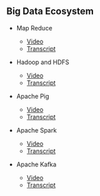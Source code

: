 ## Big Data Ecosystem

- Map Reduce
    - [Video](https://drive.google.com/file/d/17d5z5C1OoAmVmIkMj_je--12QbWB2Lyv/view)
    - [Transcript](1.map_reduce.md)

- Hadoop and HDFS
    - [Video](https://drive.google.com/file/d/1EbkXcPt7Hqyo1QPxBlJdbxJMplm8zRN0/view)
    - [Transcript](2.hadoop_and_hdfs.md)

- Apache Pig
    - [Video](https://drive.google.com/file/d/1T6o855kk8XiQqmQismsHON-o0GFEIhgr/view)
    - [Transcript](3.apache_pig.md)

- Apache Spark
    - [Video](https://drive.google.com/file/d/18qtE3iv-mPdQuZnA9YtwlZOZkUHJoNo8/view)
    - [Transcript](4.apache_spark.md)

- Apache Kafka
    - [Video](https://drive.google.com/file/d/1rw5TNIfxKvhP-QG9SZOY3WW5RJ_8-i09/view)
    - [Transcript](5.apache_kafka.md)
